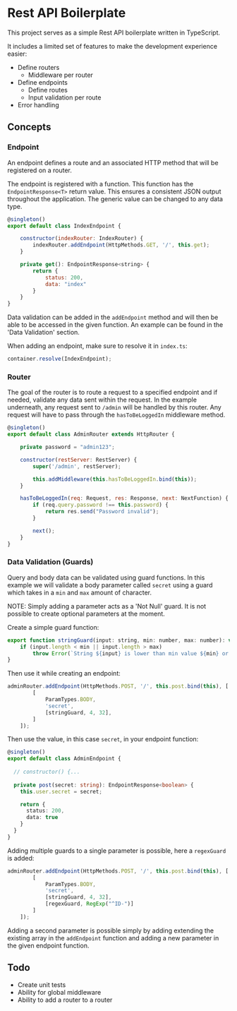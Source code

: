 # Rest API Boilerplate

This project serves as a simple Rest API boilerplate written in TypeScript. 

It includes a limited set of features to make the development experience easier:

- Define routers
  - Middleware per router
- Define endpoints
  - Define routes
  - Input validation per route
- Error handling

## Concepts

### Endpoint

An endpoint defines a route and an associated HTTP method that will be registered on a router.

The endpoint is registered with a function. This function has the `EndpointResponse<T>` return value. 
This ensures a consistent JSON output throughout the application. The generic value can be changed to any data type.

```javascript
@singleton()
export default class IndexEndpoint {

    constructor(indexRouter: IndexRouter) {
        indexRouter.addEndpoint(HttpMethods.GET, '/', this.get);
    }

    private get(): EndpointResponse<string> {
        return {
            status: 200,
            data: "index"
        }
    }
}
```

Data validation can be added in the `addEndpoint` method and will then be able to be accessed in the given function. An example can be found in the 'Data Validation' section.

When adding an endpoint, make sure to resolve it in `index.ts`:

```javascript
container.resolve(IndexEndpoint);
```


### Router
The goal of the router is to route a request to a specified endpoint and if needed, validate any data sent within the request.
In the example underneath, any request sent to `/admin` will be handled by this router. Any request will have to pass through the `hasToBeLoggedIn` middleware method.

```javascript
@singleton()
export default class AdminRouter extends HttpRouter {

    private password = "admin123";

    constructor(restServer: RestServer) {
        super('/admin', restServer);

        this.addMiddleware(this.hasToBeLoggedIn.bind(this));
    }

    hasToBeLoggedIn(req: Request, res: Response, next: NextFunction) {
        if (req.query.password !== this.password) {
            return res.send("Password invalid");
        }

        next();
    }
}
```
### Data Validation (Guards)

Query and body data can be validated using guard functions. 
In this example we will validate a body parameter called `secret` using a guard which takes in a `min` and `max` amount of character.

NOTE: Simply adding a parameter acts as a 'Not Null' guard. It is not possible to create optional parameters at the moment.

Create a simple guard function:

```javascript
export function stringGuard(input: string, min: number, max: number): void {
    if (input.length < min || input.length > max)
        throw Error(`String ${input} is lower than min value ${min} or exceeds max value ${max}`);
}
```

Then use it while creating an endpoint:

```javascript
adminRouter.addEndpoint(HttpMethods.POST, '/', this.post.bind(this), [
        [
            ParamTypes.BODY, 
            'secret',
            [stringGuard, 4, 32],
        ]
    ]);
```

Then use the value, in this case `secret`, in your endpoint function:

```typescript
@singleton()
export default class AdminEndpoint {
    
  // constructor() {...
    
  private post(secret: string): EndpointResponse<boolean> {
    this.user.secret = secret;

    return {
      status: 200,
      data: true
    }
  }
}
```

Adding multiple guards to a single parameter is possible, here a `regexGuard` is added:

```javascript
adminRouter.addEndpoint(HttpMethods.POST, '/', this.post.bind(this), [
        [
            ParamTypes.BODY,
            'secret',
            [stringGuard, 4, 32],
            [regexGuard, RegExp("^ID-")]
        ]
    ]);
```

Adding a second parameter is possible simply by adding extending the existing array in the `addEndpoint` function and adding a new parameter in the given endpoint function.

## Todo

- Create unit tests
- Ability for global middleware
- Ability to add a router to a router